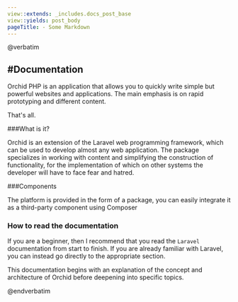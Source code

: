 ```yaml
---
view::extends: _includes.docs_post_base
view::yields: post_body
pageTitle: - Some Markdown
---
```

@verbatim

#Documentation
----------

Orchid PHP is an application that allows you to quickly write simple but powerful websites and applications.
The main emphasis is on rapid prototyping and different content.


That's all.

###What is it?


Orchid is an extension of the Laravel web programming framework, which can be used to develop almost any web application.
The package specializes in working with content and simplifying the construction of functionality, for the implementation of which on other systems the developer will have to face fear and hatred.


###Components

The platform is provided in the form of a package, you can easily integrate it as a third-party component using Composer

### How to read the documentation

If you are a beginner, then I recommend that you read the `Laravel` documentation from start to finish.
If you are already familiar with Laravel, you can instead go directly to the appropriate section.

This documentation begins with an explanation of the concept and architecture of Orchid before deepening into specific topics.

@endverbatim
